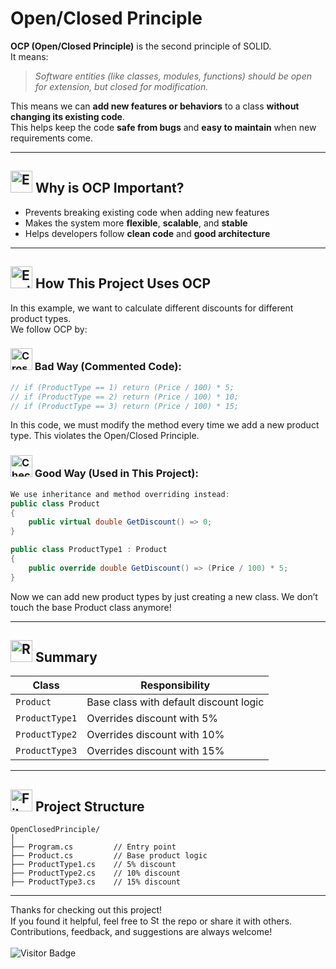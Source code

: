 # Open/Closed Principle

<!--## 📘 What is OCP? -->

**OCP (Open/Closed Principle)** is the second principle of SOLID.  
It means:
> *Software entities (like classes, modules, functions) should be open for extension, but closed for modification.*

This means we can **add new features or behaviors** to a class **without changing its existing code**.  
This helps keep the code **safe from bugs** and **easy to maintain** when new requirements come.

---

## <a href="https://www.linkedin.com/in/soheilsadeghii/"><img src="https://raw.githubusercontent.com/Tarikul-Islam-Anik/Telegram-Animated-Emojis/main/Smileys/Exploding%20Head.webp" alt="Exploding Head" width="35" height="35" /></a> Why is OCP Important?

- Prevents breaking existing code when adding new features
- Makes the system more **flexible**, **scalable**, and **stable**
- Helps developers follow **clean code** and **good architecture**

---

## <a href="https://www.linkedin.com/in/soheilsadeghii/"><img src="https://raw.githubusercontent.com/Tarikul-Islam-Anik/Telegram-Animated-Emojis/main/Symbols/Exclamation%20Question%20Mark.webp" alt="Exclamation Question Mark" width="35" height="35" /></a> How This Project Uses OCP

In this example, we want to calculate different discounts for different product types.  
We follow OCP by:

### <a href="https://www.linkedin.com/in/soheilsadeghii/"><img src="https://raw.githubusercontent.com/Tarikul-Islam-Anik/Telegram-Animated-Emojis/main/Symbols/Cross%20Mark.webp" alt="Cross Mark" width="35" height="35" /></a> Bad Way (Commented Code):
```csharp
// if (ProductType == 1) return (Price / 100) * 5;
// if (ProductType == 2) return (Price / 100) * 10;
// if (ProductType == 3) return (Price / 100) * 15;
```
In this code, we must modify the method every time we add a new product type.
This violates the Open/Closed Principle.

### <a href="https://www.linkedin.com/in/soheilsadeghii/"><img src="https://raw.githubusercontent.com/Tarikul-Islam-Anik/Telegram-Animated-Emojis/main/Symbols/Check%20Box%20With%20Check.webp" alt="Check Box With Check" width="35" height="35" /></a> Good Way (Used in This Project):
```csharp
We use inheritance and method overriding instead:
public class Product
{
    public virtual double GetDiscount() => 0;
}

public class ProductType1 : Product
{
    public override double GetDiscount() => (Price / 100) * 5;
}
```
Now we can add new product types by just creating a new class.
We don’t touch the base Product class anymore!

---

## <a href="https://www.linkedin.com/in/soheilsadeghii/"><img src="https://raw.githubusercontent.com/Tarikul-Islam-Anik/Telegram-Animated-Emojis/main/Travel%20and%20Places/Rocket.webp" alt="Rocket" width="35" height="35" /></a> Summary

| Class          | Responsibility                         |
| -------------- | -------------------------------------- |
| `Product`      | Base class with default discount logic |
| `ProductType1` | Overrides discount with 5%             |
| `ProductType2` | Overrides discount with 10%            |
| `ProductType3` | Overrides discount with 15%            |

---

## <a href="https://www.linkedin.com/in/soheilsadeghii/"><img src="https://raw.githubusercontent.com/Tarikul-Islam-Anik/Telegram-Animated-Emojis/main/Objects/File%20Folder.webp" alt="File Folder" width="35" height="35" /></a> Project Structure

```text
OpenClosedPrinciple/
│
├── Program.cs         // Entry point
├── Product.cs         // Base product logic
├── ProductType1.cs    // 5% discount
├── ProductType2.cs    // 10% discount
├── ProductType3.cs    // 15% discount
```
---
Thanks for checking out this project!  
If you found it helpful, feel free to <a href="https://www.linkedin.com/in/soheilsadeghii/"><img src="https://raw.githubusercontent.com/Tarikul-Islam-Anik/Telegram-Animated-Emojis/main/Animals%20and%20Nature/Star.webp" alt="Star" width="15" height="15" /></a> the repo or share it with others.  
Contributions, feedback, and suggestions are always welcome!
<br>
<br>
![Visitor Badge](https://visitor-badge.laobi.icu/badge?page_id=SoheilSadeghii.OpenClosedPrinciple)
